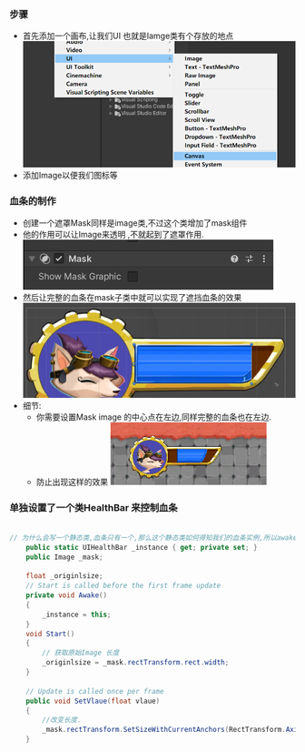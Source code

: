 ### 步骤
+ 首先添加一个画布,让我们UI 也就是Iamge类有个存放的地点
![](2022-10-05-22-24-28.png)
+ 添加Image以便我们图标等

### 血条的制作
+ 创建一个遮罩Mask同样是image类,不过这个类增加了mask组件
+ 他的作用可以让Image来透明 ,不就起到了遮罩作用.
![](2022-10-05-22-27-38.png)
+ 然后让完整的血条在mask子类中就可以实现了遮挡血条的效果
![](2022-10-05-22-30-00.png)
+ 细节:
  + 你需要设置Mask image 的中心点在左边,同样完整的血条也在左边.
  + 防止出现这样的效果
![](2022-10-05-22-32-28.png)

### 单独设置了一个类HealthBar 来控制血条
```C#

// 为什么会写一个静态类,血条只有一个,那么这个静态类如何得知我们的血条实例,所以awake  利用this ,所以我们只要在UIHealthBar 实例中添加这个Script就行.
    public static UIHealthBar _instance { get; private set; }
    public Image _mask;

    float _originlsize;
    // Start is called before the first frame update
    private void Awake()
    {
        _instance = this;
    }
    void Start()
    {
        // 获取原始Image 长度
        _originlsize = _mask.rectTransform.rect.width;
    }

    // Update is called once per frame
    public void SetVlaue(float vlaue)
    {
        //改变长度.
        _mask.rectTransform.SetSizeWithCurrentAnchors(RectTransform.Axis.Horizontal, _originlsize * vlaue);
    }
```